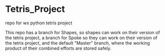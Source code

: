 # Tetris_Project
repo for wx python tetris project

This repo has a branch for Shapes, so shapes can work on their version of the tetris project, a branch for Spoke so they can work on their
version of the tetris project, and the default "Master" branch, where the working product of their combined efforts are stored safely.

